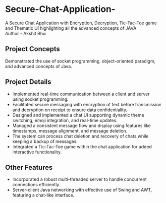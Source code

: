 # Secure-Chat-Application-
 A Secure Chat Application with Encryption, Decryption, Tic-Tac-Toe game and Thematic UI highlighting all the advanced concepts of JAVA
 <br>
 Author - Akshit Bhui
<br>
<section>
    <h2>Project Concepts</h2>
    <p>Demonstrated the use of socket programming, object-oriented paradigm, and advanced concepts of Java.</p>
  </section>

  <section>
    <h2>Project Details</h2>
    <ul>
      <li>Implemented real-time communication between a client and server using socket programming.</li>
      <li>Facilitated secure messaging with encryption of text before transmission and decryption on receipt to ensure data confidentiality.</li>
      <li>Designed and implemented a chat UI supporting dynamic theme switching, emoji integration, and real-time updates.</li>
      <li>Managed a consistent message flow and display using features like timestamps, message alignment, and message deletion.</li>
      <li>The system can process chat deletion and recovery of chats while keeping a backup of messages.</li>
      <li>Integrated a Tic-Tac-Toe game within the chat application for added interactive functionality.</li>
    </ul>
  </section>

  <section>
    <h2>Other Features</h2>
    <ul>
      <li>Incorporated a robust multi-threaded server to handle concurrent connections efficiently.</li>
      <li>Server-client Java networking with effective use of Swing and AWT, featuring a chat-like interface.</li>
    </ul>
  </section>

